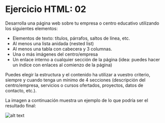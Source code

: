 # Ejercicio HTML: 02

Desarrolla una página web sobre tu empresa o centro educativo utilizando los siguientes elementos:

* Elementos de texto: títulos, párrafos, saltos de línea, etc.
* Al menos una lista anidada (nested list)
* Al menos una tabla con cabecera y 3 columnas.
* Una o más imágenes del centro/empresa
* Un enlace interno a cualquier sección de la página (idea: puedes hacer un índice con enlaces al comienzo de la página)

Puedes elegir la estructura y el contenido ha utilizar a vuestro criterio, siempre y cuando tenga un mínimo de 4 secciones (descripción del centro/empresa, servicios o cursos ofertados, proyectos, datos de contacto, etc.).

La imagen a continuación muestra un ejemplo de lo que podría ser el resultado final:

![alt text](https://github.com/jvadillo/iw-ejercicios-html/blob/master/02/resultado.png "Resultado final")
